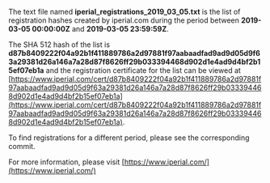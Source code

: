 The text file named **iperial_registrations_2019_03_05.txt** is the list of registration hashes created by iperial.com during the period between **2019-03-05 00:00:00Z** and **2019-03-05 23:59:59Z**.

The SHA 512 hash of the list is **d87b8409222f04a92b1f411889786a2d97881f97aabaadfad9ad9d05d9f63a29381d26a146a7a28d87f8626ff29b033394468d902d1e4ad9d4bf2b15ef07eb1a** and the registration certificate for the list can be viewed at [https://www.iperial.com/cert/d87b8409222f04a92b1f411889786a2d97881f97aabaadfad9ad9d05d9f63a29381d26a146a7a28d87f8626ff29b033394468d902d1e4ad9d4bf2b15ef07eb1a](https://www.iperial.com/cert/d87b8409222f04a92b1f411889786a2d97881f97aabaadfad9ad9d05d9f63a29381d26a146a7a28d87f8626ff29b033394468d902d1e4ad9d4bf2b15ef07eb1a).

To find registrations for a different period, please see the corresponding commit.

For more information, please visit [https://www.iperial.com/](https://www.iperial.com/)

